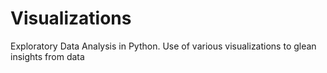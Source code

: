 # Visualizations
Exploratory Data Analysis in Python.
Use of various visualizations to glean insights from data
